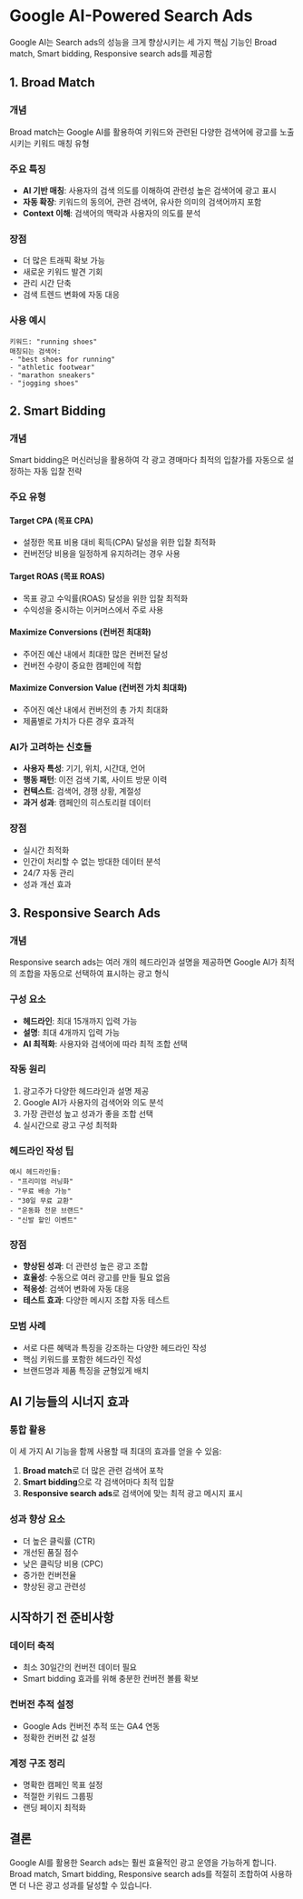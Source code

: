 # Google AI-Powered Search Ads

Google AI는 Search ads의 성능을 크게 향상시키는 세 가지 핵심 기능인 Broad match, Smart bidding, Responsive search ads를 제공함

## 1. Broad Match 

### 개념
Broad match는 Google AI를 활용하여 키워드와 관련된 다양한 검색어에 광고를 노출시키는 키워드 매칭 유형

### 주요 특징
- **AI 기반 매칭**: 사용자의 검색 의도를 이해하여 관련성 높은 검색어에 광고 표시
- **자동 확장**: 키워드의 동의어, 관련 검색어, 유사한 의미의 검색어까지 포함
- **Context 이해**: 검색어의 맥락과 사용자의 의도를 분석

### 장점
- 더 많은 트래픽 확보 가능
- 새로운 키워드 발견 기회
- 관리 시간 단축
- 검색 트렌드 변화에 자동 대응

### 사용 예시
```
키워드: "running shoes"
매칭되는 검색어:
- "best shoes for running"
- "athletic footwear"
- "marathon sneakers"
- "jogging shoes"
```

## 2. Smart Bidding 

### 개념
Smart bidding은 머신러닝을 활용하여 각 광고 경매마다 최적의 입찰가를 자동으로 설정하는 자동 입찰 전략

### 주요 유형
#### Target CPA (목표 CPA)
- 설정한 목표 비용 대비 획득(CPA) 달성을 위한 입찰 최적화
- 컨버전당 비용을 일정하게 유지하려는 경우 사용

#### Target ROAS (목표 ROAS)
- 목표 광고 수익률(ROAS) 달성을 위한 입찰 최적화
- 수익성을 중시하는 이커머스에서 주로 사용

#### Maximize Conversions (컨버전 최대화)
- 주어진 예산 내에서 최대한 많은 컨버전 달성
- 컨버전 수량이 중요한 캠페인에 적합

#### Maximize Conversion Value (컨버전 가치 최대화)
- 주어진 예산 내에서 컨버전의 총 가치 최대화
- 제품별로 가치가 다른 경우 효과적

### AI가 고려하는 신호들
- **사용자 특성**: 기기, 위치, 시간대, 언어
- **행동 패턴**: 이전 검색 기록, 사이트 방문 이력
- **컨텍스트**: 검색어, 경쟁 상황, 계절성
- **과거 성과**: 캠페인의 히스토리컬 데이터

### 장점
- 실시간 최적화
- 인간이 처리할 수 없는 방대한 데이터 분석
- 24/7 자동 관리
- 성과 개선 효과

## 3. Responsive Search Ads 

### 개념
Responsive search ads는 여러 개의 헤드라인과 설명을 제공하면 Google AI가 최적의 조합을 자동으로 선택하여 표시하는 광고 형식

### 구성 요소
- **헤드라인**: 최대 15개까지 입력 가능
- **설명**: 최대 4개까지 입력 가능
- **AI 최적화**: 사용자와 검색어에 따라 최적 조합 선택

### 작동 원리
1. 광고주가 다양한 헤드라인과 설명 제공
2. Google AI가 사용자의 검색어와 의도 분석
3. 가장 관련성 높고 성과가 좋을 조합 선택
4. 실시간으로 광고 구성 최적화

### 헤드라인 작성 팁
```
예시 헤드라인들:
- "프리미엄 러닝화"
- "무료 배송 가능"
- "30일 무료 교환"
- "운동화 전문 브랜드"
- "신발 할인 이벤트"
```

### 장점
- **향상된 성과**: 더 관련성 높은 광고 조합
- **효율성**: 수동으로 여러 광고를 만들 필요 없음
- **적응성**: 검색어 변화에 자동 대응
- **테스트 효과**: 다양한 메시지 조합 자동 테스트

### 모범 사례
- 서로 다른 혜택과 특징을 강조하는 다양한 헤드라인 작성
- 핵심 키워드를 포함한 헤드라인 작성
- 브랜드명과 제품 특징을 균형있게 배치

## AI 기능들의 시너지 효과

### 통합 활용
이 세 가지 AI 기능을 함께 사용할 때 최대의 효과를 얻을 수 있음:

1. **Broad match**로 더 많은 관련 검색어 포착
2. **Smart bidding**으로 각 검색어마다 최적 입찰
3. **Responsive search ads**로 검색어에 맞는 최적 광고 메시지 표시

### 성과 향상 요소
- 더 높은 클릭률 (CTR)
- 개선된 품질 점수
- 낮은 클릭당 비용 (CPC)
- 증가한 컨버전율
- 향상된 광고 관련성

## 시작하기 전 준비사항

### 데이터 축적
- 최소 30일간의 컨버전 데이터 필요
- Smart bidding 효과를 위해 충분한 컨버전 볼륨 확보

### 컨버전 추적 설정
- Google Ads 컨버전 추적 또는 GA4 연동
- 정확한 컨버전 값 설정

### 계정 구조 정리
- 명확한 캠페인 목표 설정
- 적절한 키워드 그룹핑
- 랜딩 페이지 최적화

## 결론
Google AI를 활용한 Search ads는 훨씬 효율적인 광고 운영을 가능하게 합니다. Broad match, Smart bidding, Responsive search ads를 적절히 조합하여 사용하면 더 나은 광고 성과를 달성할 수 있습니다. 
